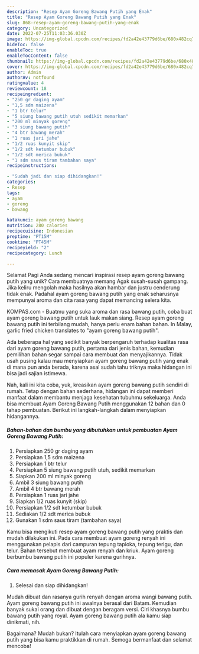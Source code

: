 ```yaml
---
description: "Resep Ayam Goreng Bawang Putih yang Enak"
title: "Resep Ayam Goreng Bawang Putih yang Enak"
slug: 868-resep-ayam-goreng-bawang-putih-yang-enak
category: Uncategorized
date: 2022-07-25T11:03:36.030Z
image: https://img-global.cpcdn.com/recipes/fd2a42e43779d6be/680x482cq70/ayam-goreng-bawang-putih-foto-resep-utama.jpg
hideToc: false
enableToc: true
enableTocContent: false
thumbnail: https://img-global.cpcdn.com/recipes/fd2a42e43779d6be/680x482cq70/ayam-goreng-bawang-putih-foto-resep-utama.jpg
cover: https://img-global.cpcdn.com/recipes/fd2a42e43779d6be/680x482cq70/ayam-goreng-bawang-putih-foto-resep-utama.jpg
author: Admin
authorAv: notfound
ratingvalue: 4
reviewcount: 18
recipeingredient:
- "250 gr daging ayam"
- "1,5 sdm maizena"
- "1 btr telur"
- "5 siung bawang putih utuh sedikit memarkan"
- "200 ml minyak goreng"
- "3 siung bawang putih"
- "4 btr bawang merah"
- "1 ruas jari jahe"
- "1/2 ruas kunyit skip"
- "1/2 sdt ketumbar bubuk"
- "1/2 sdt merica bubuk"
- "1 sdm saus tiram tambahan saya"
recipeinstructions:

- "Sudah jadi dan siap dihidangkan!"
categories:
- Resep
tags:
- ayam
- goreng
- bawang

katakunci: ayam goreng bawang 
nutrition: 280 calories
recipecuisine: Indonesian
preptime: "PT15M"
cooktime: "PT45M"
recipeyield: "2"
recipecategory: Lunch

---
```



Selamat Pagi Anda sedang mencari inspirasi resep ayam goreng bawang putih yang unik? Cara membuatnya memang Agak susah-susah gampang. Jika keliru mengolah maka hasilnya akan hambar dan justru cenderung tidak enak. Padahal ayam goreng bawang putih yang enak seharusnya mempunyai aroma dan cita rasa yang dapat memancing selera kita.


KOMPAS.com - Buatmu yang suka aroma dan rasa bawang putih, coba buat ayam goreng bawang putih untuk lauk makan siang. Resep ayam goreng bawang putih ini terbilang mudah, hanya perlu enam bahan bahan. In Malay, garlic fried chicken translates to &#34;ayam goreng bawang putih&#34;.

Ada beberapa hal yang sedikit banyak berpengaruh terhadap kualitas rasa dari ayam goreng bawang putih, pertama dari jenis bahan, kemudian pemilihan bahan segar sampai cara membuat dan menyajikannya. Tidak usah pusing kalau mau menyiapkan ayam goreng bawang putih yang enak di mana pun anda berada, karena asal sudah tahu triknya maka hidangan ini bisa jadi sajian istimewa.


Nah, kali ini kita coba, yuk, kreasikan ayam goreng bawang putih sendiri di rumah. Tetap dengan bahan sederhana, hidangan ini dapat memberi manfaat dalam membantu menjaga kesehatan tubuhmu sekeluarga. Anda bisa membuat Ayam Goreng Bawang Putih menggunakan 12 bahan dan 0 tahap pembuatan. Berikut ini langkah-langkah dalam menyiapkan hidangannya.

<!--inarticleads1-->

##### Bahan-bahan dan bumbu yang dibutuhkan untuk pembuatan Ayam Goreng Bawang Putih:

1. Persiapkan 250 gr daging ayam
1. Persiapkan 1,5 sdm maizena
1. Persiapkan 1 btr telur
1. Persiapkan 5 siung bawang putih utuh, sedikit memarkan
1. Siapkan 200 ml minyak goreng
1. Ambil 3 siung bawang putih
1. Ambil 4 btr bawang merah
1. Persiapkan 1 ruas jari jahe
1. Siapkan 1/2 ruas kunyit (skip)
1. Persiapkan 1/2 sdt ketumbar bubuk
1. Sediakan 1/2 sdt merica bubuk
1. Gunakan 1 sdm saus tiram (tambahan saya)


Kamu bisa mengikuti resep ayam goreng bawang putih yang praktis dan mudah dilakukan ini. Pada cara membuat ayam goreng renyah ini menggunakan pelapis dari campuran tepung tapioka, tepung terigu, dan telur. Bahan tersebut membuat ayam renyah dan kriuk. Ayam goreng berbumbu bawang putih ini populer karena gurihnya. 

<!--inarticleads2-->

##### Cara memasak Ayam Goreng Bawang Putih:


1. Selesai dan siap dihidangkan!

Mudah dibuat dan rasanya gurih renyah dengan aroma wangi bawang putih. Ayam goreng bawang putih ini awalnya berasal dari Batam. Kemudian banyak sukai orang dan dibuat dengan beragam versi. Ciri khasnya bumbu bawang putih yang royal. Ayam goreng bawang putih ala kamu siap dinikmati, nih. 

Bagaimana? Mudah bukan? Itulah cara menyiapkan ayam goreng bawang putih yang bisa kamu praktikkan di rumah. Semoga bermanfaat dan selamat mencoba!
